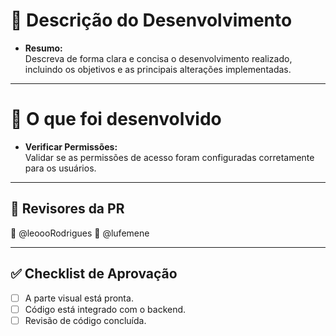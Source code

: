 # 📝 Descrição do Desenvolvimento
- **Resumo:**  
  Descreva de forma clara e concisa o desenvolvimento realizado, incluindo os objetivos e as principais alterações implementadas.

---

# 🔧 O que foi desenvolvido



- **Verificar Permissões:**  
  Validar se as permissões de acesso foram configuradas corretamente para os usuários.

---

## 📝 Revisores da PR
👤 @leoooRodrigues
👤 @lufemene

---

## ✅ Checklist de Aprovação
- [ ] A parte visual está pronta.
- [ ] Código está integrado com o backend.
- [ ] Revisão de código concluída.
